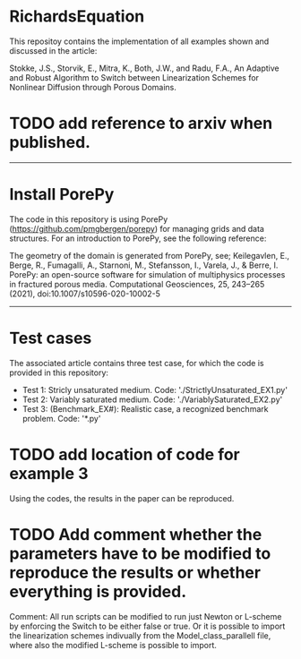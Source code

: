 # RichardsEquation

This repositoy contains the implementation of all examples shown and discussed in the article:

Stokke, J.S., Storvik, E., Mitra, K., Both, J.W., and Radu, F.A., An Adaptive and Robust Algorithm to Switch between Linearization Schemes for Nonlinear Diffusion through Porous Domains.

# TODO add reference to arxiv when published.

---

# Install PorePy
The code in this repository is using PorePy (https://github.com/pmgbergen/porepy)
for managing grids and data structures. For an introduction to PorePy, see the
following reference:

The geometry of the domain is generated from PorePy, see; Keilegavlen, E., Berge, R., Fumagalli, A., Starnoni, M., Stefansson, I., Varela, J., & Berre, I. PorePy: an open-source software for simulation of multiphysics processes in fractured porous media. Computational Geosciences, 25, 243–265 (2021), doi:10.1007/s10596-020-10002-5

---
# Test cases

The associated article contains three test case, for which the code is provided in this repository:

* Test 1: Stricly unsaturated medium. Code: './StrictlyUnsaturated_EX1.py'
* Test 2: Variably saturated medium. Code: './VariablySaturated_EX2.py'
* Test 3: (Benchmark_EX#): Realistic case, a recognized benchmark problem. Code: '*.py'

# TODO add location of code for example 3

Using the codes, the results in the paper can be reproduced.

# TODO Add comment whether the parameters have to be modified to reproduce the results or whether everything is provided.

Comment: All run scripts can be modified to run just Newton or L-scheme by enforcing the Switch to be either false or true. Or it is possible to import the linearization schemes indivually from the Model_class_parallell file, where also the modified L-scheme is possible to import.
